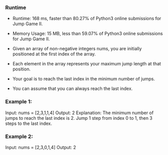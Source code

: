 ### Runtime 
- Runtime: 168 ms, faster than 80.27% of Python3 online submissions for Jump Game II.
- Memory Usage: 15 MB, less than 59.07% of Python3 online submissions for Jump Game II.


- Given an array of non-negative integers nums, you are initially positioned at the first index of the array.
- Each element in the array represents your maximum jump length at that position.

- Your goal is to reach the last index in the minimum number of jumps.

- You can assume that you can always reach the last index.


### Example 1:

Input: nums = [2,3,1,1,4]
Output: 2
Explanation: The minimum number of jumps to reach the last index is 2. Jump 1 step from index 0 to 1, then 3 steps to the last index.


### Example 2:

Input: nums = [2,3,0,1,4]
Output: 2
 
